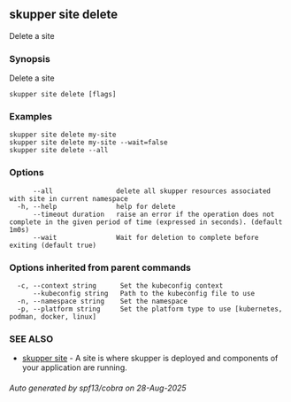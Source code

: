 ## skupper site delete

Delete a site

### Synopsis

Delete a site

```
skupper site delete [flags]
```

### Examples

```
skupper site delete my-site
skupper site delete my-site --wait=false
skupper site delete --all
```

### Options

```
      --all                delete all skupper resources associated with site in current namespace
  -h, --help               help for delete
      --timeout duration   raise an error if the operation does not complete in the given period of time (expressed in seconds). (default 1m0s)
      --wait               Wait for deletion to complete before exiting (default true)
```

### Options inherited from parent commands

```
  -c, --context string      Set the kubeconfig context
      --kubeconfig string   Path to the kubeconfig file to use
  -n, --namespace string    Set the namespace
  -p, --platform string     Set the platform type to use [kubernetes, podman, docker, linux]
```

### SEE ALSO

* [skupper site](skupper_site.md)	 - A site is where skupper is deployed and components of your application are running.

###### Auto generated by spf13/cobra on 28-Aug-2025
